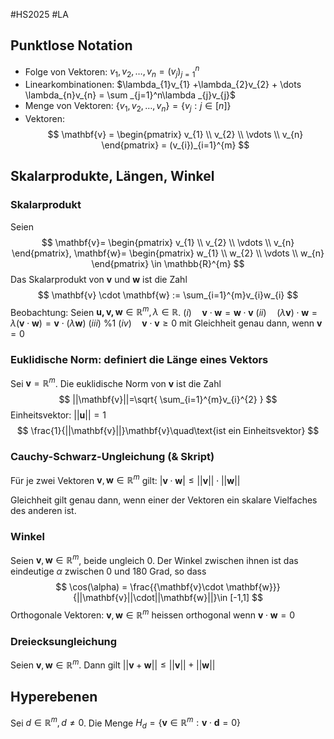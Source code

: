 #HS2025 #LA 

## Punktlose Notation
- Folge von Vektoren: $v_{1},v_{2},\dots,v_{n} = (v_{j})_{j=1}^n$
- Linearkombinationen: $\lambda_{1}v_{1} +\lambda_{2}v_{2} + \dots \lambda_{n}v_{n} = \sum _{j=1}^n\lambda _{j}v_{j}$
- Menge von Vektoren: $\{v_{1},v_{2},\dots,v_{n}\} = \{v_{j}: j\in[n]\}$
- Vektoren: 
$$
\mathbf{v} = \begin{pmatrix}
v_{1} \\
v_{2} \\
\vdots \\
v_{n}
\end{pmatrix}
= (v_{i})_{i=1}^{m} 
$$
## Skalarprodukte, Längen, Winkel

### Skalarprodukt

Seien $$
\mathbf{v}= \begin{pmatrix}
v_{1} \\
v_{2} \\
\vdots \\
v_{n}
\end{pmatrix}, \mathbf{w}= \begin{pmatrix}
w_{1} \\
w_{2} \\
\vdots \\
w_{n}
\end{pmatrix} \in \mathbb{R}^{m} 
$$
Das Skalarprodukt von $\mathbf{v}$ und $\mathbf{w}$ ist die Zahl $$
\mathbf{v} \cdot \mathbf{w} := \sum_{i=1}^{m}v_{i}w_{i}
$$
Beobachtung: Seien $\mathbf{u,v,w} \in \mathbb{R}^{m}, \lambda\in\mathbb{R}$.
$(i) \quad \mathbf{v}\cdot \mathbf{w} = \mathbf{w}\cdot \mathbf{v}$
$(ii) \quad (\lambda \mathbf{v})\cdot \mathbf{w} = \lambda(\mathbf{v}\cdot \mathbf{w})=\mathbf{v}\cdot(\lambda \mathbf{w})$
$(iii)$ %1
$(iv) \quad \mathbf{v}\cdot \mathbf{v}\geq 0$ mit Gleichheit genau dann, wenn $\mathbf{v}=0$


### Euklidische Norm: definiert die Länge eines Vektors

Sei $\mathbf{v}= \mathbb{R}^{m}$. Die euklidische Norm von $\mathbf{v}$ ist die Zahl $$
||\mathbf{v}||=\sqrt{ \sum_{i=1}^{m}v_{i}^{2} }
$$
Einheitsvektor: $||\mathbf{u}|| = 1$
$$
\frac{1}{||\mathbf{v}||}\mathbf{v}\quad\text{ist ein Einheitsvektor}
$$

### Cauchy-Schwarz-Ungleichung (& Skript)

Für je zwei Vektoren $\mathbf{v},\mathbf{w}\in \mathbb{R}^m$ gilt: $|\mathbf{v}\cdot \mathbf{w}| \leq ||\mathbf{v}||\cdot||\mathbf{w}||$

Gleichheit gilt genau dann, wenn einer der Vektoren ein skalare Vielfaches des anderen ist. 

### Winkel

Seien $\mathbf{v},\mathbf{w} \in \mathbb{R}^m$, beide ungleich 0. Der Winkel zwischen ihnen ist das eindeutige $\alpha$ zwischen 0 und 180 Grad, so dass
$$
\cos(\alpha) = \frac{{\mathbf{v}\cdot \mathbf{w}}}{||\mathbf{v}||\cdot||\mathbf{w}||}\in [-1,1]
$$
Orthogonale Vektoren: $\mathbf{v},\mathbf{w}\in \mathbb{R}^m$ heissen orthogonal wenn $\mathbf{v}\cdot \mathbf{w}=0$

### Dreiecksungleichung

Seien $\mathbf{v},\mathbf{w}\in \mathbb{R}^m$. Dann gilt $||\mathbf{v}+\mathbf{w}|| \leq ||\mathbf{v}||+||\mathbf{w}||$

## Hyperebenen

Sei $d\in \mathbb{R}^m, d \neq 0$. Die Menge $H_{d} = \{\mathbf{v}\in \mathbb{R}^m:\mathbf{v}\cdot \mathbf{d}=0\}$
